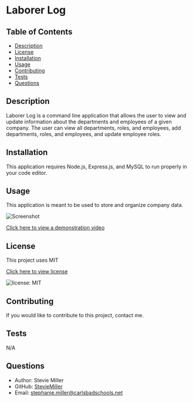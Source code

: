 # Laborer Log

## Table of Contents

- [Description](#description)
- [License](#license)
- [Installation](#installation)
- [Usage](#usage)
- [Contributing](#contributing)
- [Tests](#test)
- [Questions](#questions)

## Description

Laborer Log is a command line application that allows the user to view and update information about the departments and employees of a given company. The user can view all departments, roles, and employees, add departments, roles, and employees, and update employee roles.

## Installation

This application requires Node.js, Express.js, and MySQL to run properly in your code editor.

## Usage

This application is meant to be used to store and organize company data.

![Screenshot](images/screenshot.png)

[Click here to view a demonstration video](https://opensource.org/licenses/MIT)

## License

This project uses MIT

[Click here to view license](https://opensource.org/licenses/MIT)

![license: MIT](https://img.shields.io/badge/License-MIT-yellow.svg)

## Contributing

If you would like to contribute to this project, contact me.

## Tests

N/A

## Questions

- Author: Stevie Miller
- GitHub: [StevieMiller](https://github.com/StevieMiller)
- Email: stephanie.miller@carlsbadschools.net
